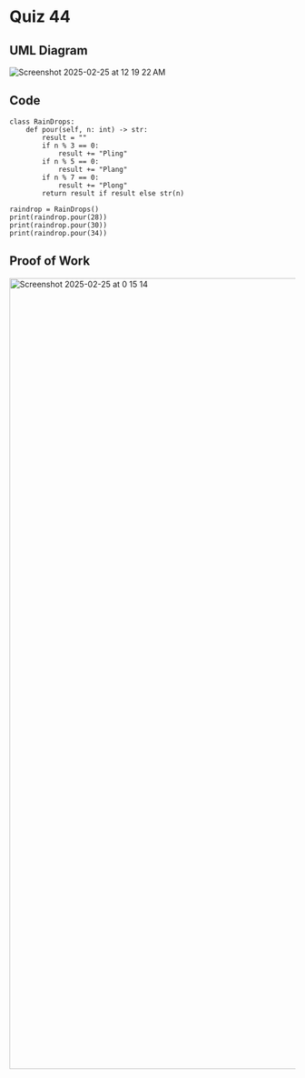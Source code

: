 # Quiz 44

## UML Diagram

![Screenshot 2025-02-25 at 12 19 22 AM](https://github.com/user-attachments/assets/4b9f6c8e-c0cd-477f-bf4d-e130b40ca028)

## Code

```
class RainDrops:
    def pour(self, n: int) -> str:
        result = ""
        if n % 3 == 0:
            result += "Pling"
        if n % 5 == 0:
            result += "Plang"
        if n % 7 == 0:
            result += "Plong"
        return result if result else str(n)

raindrop = RainDrops()
print(raindrop.pour(28))  
print(raindrop.pour(30))
print(raindrop.pour(34))
```

## Proof of Work

<img width="1391" alt="Screenshot 2025-02-25 at 0 15 14" src="https://github.com/user-attachments/assets/5c086ab3-ad9a-43af-aaff-b80dc9f722c4" />


